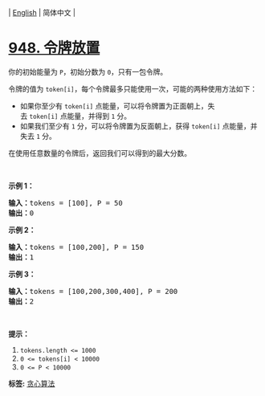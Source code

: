 | [English](README_EN.md) | 简体中文 |

# [948. 令牌放置](https://leetcode-cn.com/problems/bag-of-tokens)
<p>你的初始能量为&nbsp;<code>P</code>，初始分数为&nbsp;<code>0</code>，只有一包令牌。</p>

<p>令牌的值为&nbsp;<code>token[i]</code>，每个令牌最多只能使用一次，可能的两种使用方法如下：</p>

<ul>
	<li>如果你至少有&nbsp;<code>token[i]</code>&nbsp;点能量，可以将令牌置为正面朝上，失去&nbsp;<code>token[i]</code>&nbsp;点能量，并得到&nbsp;<code>1</code>&nbsp;分。</li>
	<li>如果我们至少有&nbsp;<code>1</code>&nbsp;分，可以将令牌置为反面朝上，获得&nbsp;<code>token[i]</code>&nbsp;点能量，并失去&nbsp;<code>1</code>&nbsp;分。</li>
</ul>

<p>在使用任意数量的令牌后，返回我们可以得到的最大分数。</p>

<p>&nbsp;</p>

<ol>
</ol>

<p><strong>示例 1：</strong></p>

<pre><strong>输入：</strong>tokens = [100], P = 50
<strong>输出：</strong>0
</pre>

<p><strong>示例 2：</strong></p>

<pre><strong>输入：</strong>tokens = [100,200], P = 150
<strong>输出：</strong>1
</pre>

<p><strong>示例 3：</strong></p>

<pre><strong>输入：</strong>tokens = [100,200,300,400], P = 200
<strong>输出：</strong>2
</pre>

<p>&nbsp;</p>

<p><strong>提示：</strong></p>

<ol>
	<li><code>tokens.length &lt;= 1000</code></li>
	<li><code>0 &lt;= tokens[i] &lt; 10000</code></li>
	<li><code>0 &lt;= P &lt; 10000</code></li>
</ol>

**标签:**  [贪心算法](https://leetcode-cn.com/tag/greedy) 